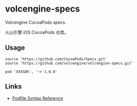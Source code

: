 # volcengine-specs

Volcengine CocoaPods specs.

火山引擎 iOS CocoaPods 仓库。

## Usage

```
source 'https://github.com/CocoaPods/Specs.git'
source 'https://github.com/volcengine/volcengine-specs.git'
```

```
pod 'XXXSDK', '~> 1.0.0'
```

## Links

- [Podfile Syntax Reference](https://guides.cocoapods.org/syntax/podfile.html#podfile)
